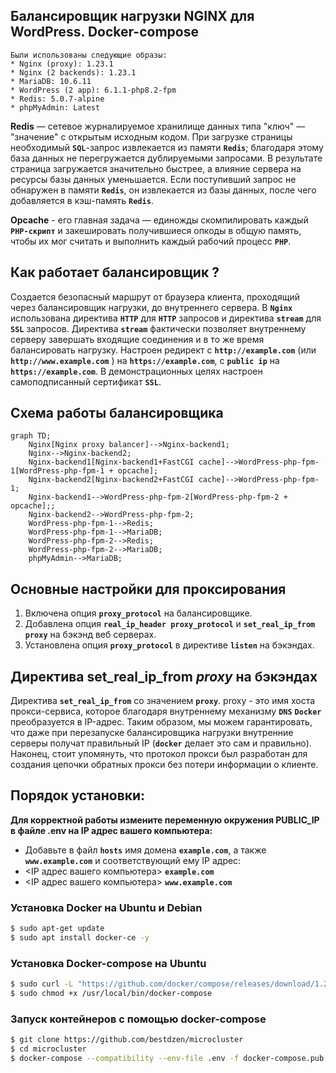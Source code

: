 
## Балансировщик нагрузки NGINX для WordPress. Docker-compose

```
Были использованы следующие образы:
* Nginx (proxy): 1.23.1
* Nginx (2 backends): 1.23.1
* MariaDB: 10.6.11
* WordPress (2 app): 6.1.1-php8.2-fpm
* Redis: 5.0.7-alpine
* phpMyAdmin: Latest
```

**Redis** — сетевое журналируемое хранилище данных типа "ключ" — "значение" с открытым исходным кодом.
При загрузке страницы необходимый **`SQL`**-запрос извлекается из памяти **`Redis`**; благодаря этому база данных не 
перегружается дублируемыми запросами. В результате страница загружается значительно быстрее, а влияние
сервера на ресурсы базы данных уменьшается. Если поступивший запрос не обнаружен в памяти **`Redis`**,
он извлекается из базы данных, после чего добавляется в кэш-память **`Redis`**.

**Opcache** - его главная задача — единожды скомпилировать каждый **`PHP-скрипт`** 
и закешировать получившиеся опкоды в общую память, чтобы их мог считать и
выполнить каждый рабочий процесс **`PHP`**.

## Как работает балансировщик ?
Создается безопасный маршрут от браузера клиента, проходящий через балансировщик нагрузки, до внутреннего сервера. В **`Nginx`** использована директива **`HTTP`** для **`HTTP`** запросов и директива **`stream`** для **`SSL`** запросов. Директива **`stream`** фактически позволяет внутреннему серверу завершать входящие соединения и в то же время балансировать нагрузку. Настроен редирект с **`http://example.com`** (или  **`http://www.example.com`** ) на  **`https://example.com`**, c **`public ip`** на **`https://example.com`**. В  демонстрационных целях настроен самоподписанный сертификат **`SSL`**. 

## Схема работы балансировщика
```mermaid
graph TD;
    Nginx[Nginx proxy balancer]-->Nginx-backend1;
    Nginx-->Nginx-backend2;
    Nginx-backend1[Nginx-backend1+FastCGI cache]-->WordPress-php-fpm-1[WordPress-php-fpm-1 + opcache];
    Nginx-backend2[Nginx-backend2+FastCGI cache]-->WordPress-php-fpm-1;
    Nginx-backend1-->WordPress-php-fpm-2[WordPress-php-fpm-2 + opcache];;
    Nginx-backend2-->WordPress-php-fpm-2;
    WordPress-php-fpm-1-->Redis;    
    WordPress-php-fpm-1-->MariaDB;
    WordPress-php-fpm-2-->Redis;    
    WordPress-php-fpm-2-->MariaDB;
    phpMyAdmin-->MariaDB;
```
## Основные настройки для проксирования 
1. Включена опция **`proxy_protocol`** на балансировщике.
2. Добавлена опция **`real_ip_header proxy_protocol`** и **`set_real_ip_from proxy`** на бэкэнд веб серверах.
3. Установлена опция **`proxy_protocol`** в директиве **`listen`** на бэкэндах.

## Директива set_real_ip_from *proxy* на бэкэндах
 Директива **`set_real_ip_from`** со значением **`proxy`**. proxy - это имя хоста прокси-сервиса, которое благодаря внутреннему механизму **`DNS`** **`Docker`** преобразуется в IP-адрес. Таким образом, мы можем гарантировать, что даже при перезапуске балансировщика нагрузки внутренние серверы получат правильный IP (**`docker`** делает это сам и правильно). Наконец, стоит упомянуть, что протокол прокси был разработан для создания цепочки обратных прокси без потери информации о клиенте.

## Порядок установки:

**Для корректной работы измените переменную окружения PUBLIC_IP в файле .env на IP адрес вашего компьютера:**
- Добавьте в файл **`hosts`** имя домена **`example.com`**, а также **`www.example.com`** и соответствующий ему IP адрес:
- <IP адрес вашего компьютера> **`example.com`**
- <IP адрес вашего компьютера> **`www.example.com`**

### Установка Docker на Ubuntu и Debian
```bash
$ sudo apt-get update
$ sudo apt install docker-ce -y
```

### Установка Docker-compose на Ubuntu
```bash
$ sudo curl -L "https://github.com/docker/compose/releases/download/1.29.0/docker-compose-$(uname -s)-$(uname -m)" -o /usr/local/bin/docker-compose
$ sudo chmod +x /usr/local/bin/docker-compose
```

### Запуск контейнеров с помощью docker-compose
```bash
$ git clone https://github.com/bestdzen/microcluster
$ cd microcluster
$ docker-compose --compatibility --env-file .env -f docker-compose.pub.yml up -d
```









